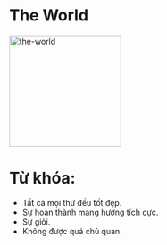 # The World

<img style="width: 200px;" alt="the-world"
  src="https://www.alittlesparkofjoy.com/wp-content/uploads/2020/10/the-world-tarot-card.webp">

**Từ khóa:**
===

* Tất cả mọi thứ đều tốt đẹp.
* Sự hoàn thành mang hướng tích cực.
* Sự giỏi.
* Không được quá chủ quan.
